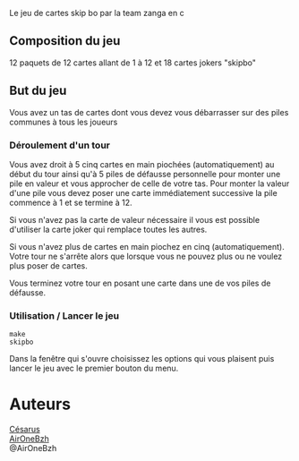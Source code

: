 Le jeu de cartes skip bo par la team zanga en c
## Composition du jeu
12 paquets de 12 cartes allant de 1 à 12 et 18 cartes jokers "skipbo"

## But du jeu
Vous avez un tas de cartes dont vous devez vous débarrasser sur des piles communes à tous les joueurs

### Déroulement d'un tour
Vous avez droit à 5 cinq cartes en main piochées (automatiquement) au début du tour ainsi qu'à 5 piles de défausse personnelle pour monter une pile en valeur et vous approcher de celle de votre tas.
Pour monter la valeur d'une pile vous devez poser une carte immédiatement successive la pile commence  à 1 et se termine à 12.

Si vous n'avez pas la carte de valeur nécessaire il vous est possible d'utiliser la carte joker qui remplace toutes les autres.

Si vous n'avez plus de cartes en main piochez en cinq (automatiquement).
Votre tour ne s'arrête alors que lorsque vous ne pouvez plus ou ne voulez plus poser de cartes.

Vous terminez votre tour en posant une carte dans une de vos piles de défausse.

### Utilisation / Lancer le jeu
```
make
skipbo
```
Dans la fenêtre qui s'ouvre choisissez les options qui vous plaisent puis lancer le jeu avec le premier bouton du menu.

# Auteurs
[Césarus](https://github.com/Riosti)  
[AirOneBzh](https://github.com/AirOneBzh)  
@AirOneBzh
